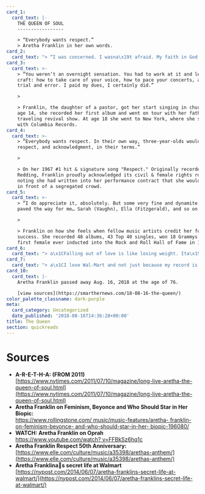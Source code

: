 ```yaml
---
card_1:
  card_text: |-
    THE QUEEN OF SOUL
    -----------------

    > “Everybody wants respect.”  
    > Aretha Franklin in her own words.
card_2:
  card_text: "> “I was concerned. I wasna\x19t afraid. My faith in God is too great for that.”\n> \n> Aretha Franklin on her health issues in recent years, including an undisclosed surgery in 2010 in which she asked fans for prayers."
card_3:
  card_text: >-
    > “You weren’t an overnight sensation. You had to work at it and learn your
    craft: how to take care of your voice, how to pace your concerts, all that
    trial and error. I paid my dues, I certainly did.”

    > 

    > Franklin, the daughter of a pastor, got her start singing in church. By
    age 14, she recorded her first album and went on tour with her father's
    traveling revival show. At age 18 she went to New York, where she signed
    with Columbia Records.
card_4:
  card_text: >-
    > “Everybody wants respect. In their own way, three-year-olds would like
    respect, and acknowledgment, in their terms.”

    > 

    > On her 1967 #1 hit & signature song "Respect." Originally recorded by Otis
    Redding, Franklin proudly acknowledged its civil & female rights roots,
    noting she had written into her performance contract that she wouldn't sing
    in front of a segregated crowd.
card_5:
  card_text: >-
    > “I do appreciate it, absolutely. But some very fine and dynamite people
    paved the way for me… Sarah (Vaughn), Ella (Fitzgerald), and so on.”

    > 

    > Franklin on how she feels when fellow music artists credit her for their
    success. She recorded 48 albums, 43 Top 40 singles, won 18 Grammys & was the
    first female ever inducted into the Rock and Roll Hall of Fame in 1987.
card_6:
  card_text: "> a\x1CFalling out of love is like losing weight. Ita\x19s a lot easier putting it on than taking it off.a\x1D\n> \n> Aretha Franklin was married twice. She is survived by her 4 sons."
card_7:
  card_text: "> a\x1CI love Wal-Mart and not just because my record is there. You can get some things there that you cannot find at Saks or Bergdorfa\x19s or other upscale stores.a\x1D\n> \n> Aretha Franklin also used Walmart to workout. She told the NYPost: \"I walk the Super Walmarts, the biggest ones. If people are in the aisle and the store happens to be crowded that day, I go to other aisles.\""
card_10:
  card_text: |-
    Aretha Franklin passed away Aug. 16, 2018 at the age of 76.

    [view sources](https://smarthernews.com/18-08-16-the-queen/)
color_palette_classname: dark-purple
meta:
  card_category: Uncategorized
  date_published: '2018-08-16T14:36:28+00:00'
title: The Queen
section: quickreads
---
```

Sources
=======

*   **A-R-E-T-H-A: (FROM 2011)**  
    [https://www.nytimes.com/2011/07/10/magazine/long-live-aretha-the-queen-of-soul.html](https://www.nytimes.com/2011/07/10/magazine/long-live-aretha-the-queen-of-soul.html)
*   **Aretha Franklin on Feminism, Beyonce and Who Should Star in Her Biopic:**  
    [https://www.rollingstone.com/ music/music-features/aretha- franklin-on-feminism-beyonce- and-who-should-star-in-her- biopic-196080/](https://www.rollingstone.com/music/music-features/aretha-franklin-on-feminism-beyonce-and-who-should-star-in-her-biopic-196080/)
*   **WATCH: Aretha Franklin on Oprah**  
    [https://www.youtube.com/watch? v=FFBkSz6hq1c](https://www.youtube.com/watch?v=FFBkSz6hq1c)
*   **Aretha Franklin Respect 50th Anniversary:**  
    [https://www.elle.com/culture/music/a35398/arethas-anthem/](https://www.elle.com/culture/music/a35398/arethas-anthem/)
*   **Aretha Franklinas secret life at Walmart**  
    [https://nypost.com/2014/06/07/aretha-franklins-secret-life-at-walmart/](https://nypost.com/2014/06/07/aretha-franklins-secret-life-at-walmart/)